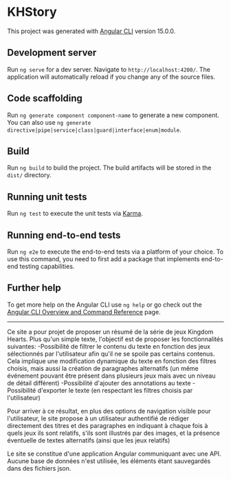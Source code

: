 # KHStory

This project was generated with [Angular CLI](https://github.com/angular/angular-cli) version 15.0.0.

## Development server

Run `ng serve` for a dev server. Navigate to `http://localhost:4200/`. The application will automatically reload if you change any of the source files.

## Code scaffolding

Run `ng generate component component-name` to generate a new component. You can also use `ng generate directive|pipe|service|class|guard|interface|enum|module`.

## Build

Run `ng build` to build the project. The build artifacts will be stored in the `dist/` directory.

## Running unit tests

Run `ng test` to execute the unit tests via [Karma](https://karma-runner.github.io).

## Running end-to-end tests

Run `ng e2e` to execute the end-to-end tests via a platform of your choice. To use this command, you need to first add a package that implements end-to-end testing capabilities.

## Further help

To get more help on the Angular CLI use `ng help` or go check out the [Angular CLI Overview and Command Reference](https://angular.io/cli) page.



____

Ce site a pour projet de proposer un résumé de la série de jeux Kingdom Hearts. Plus qu'un simple texte, l'objectif est de proposer les fonctionnalités suivantes:
-Possibilité de filtrer le contenu du texte en fonction des jeux sélectionnés par l'utilisateur afin qu'il ne se spoile pas certains contenus. Cela implique une modification dynamique du texte en fonction des filtres choisis, mais aussi la création de paragraphes alternatifs (un même événement pouvant être présent dans plusieurs jeux mais avec un niveau de détail différent)
-Possibilité d'ajouter des annotations au texte
-Possibilité d'exporter le texte (en respectant les filtres choisis par l'utilisateur)

Pour arriver à ce résultat, en plus des options de navigation visible pour l'utilisateur, le site propose à un utilisateur authentifié de rédiger directement des titres et des paragraphes en indiquant à chaque fois à quels jeux ils sont relatifs, s'ils sont illustrés par des images, et la présence éventuelle de textes alternatifs (ainsi que les jeux relatifs)

Le site se constitue d'une application Angular communiquant avec une API. Aucune base de données n'est utilisée, les éléments étant sauvegardés dans des fichiers json.
